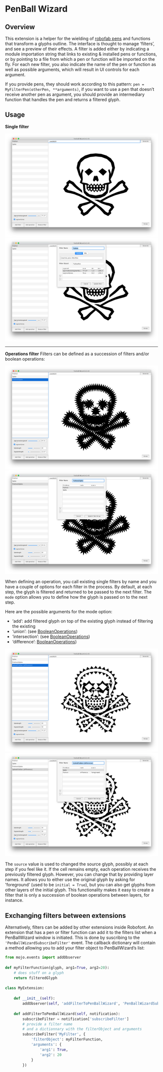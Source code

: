 PenBall Wizard
================

## Overview

This extension is a helper for the wielding of [robofab pens](http://www.robofab.org/objects/pen.html) and functions that transform a glyphs outline. The interface is thought to manage ‘filters’, and see a preview of their effects. A filter is added either by indicating a module importation string that links to existing & installed pens or functions, or by pointing to a file from which a pen or function will be imported on the fly. For each new filter, you also indicate the name of the pen or function as well as possible arguments, which will result in UI controls for each argument.

If you provide pens, they should work according to this pattern: ```pen = MyFilterPen(otherPen, **arguments)```, if you want to use a pen that doesn’t receive another pen as argument, you should provide an intermediary function that handles the pen and returns a filtered glyph.

## Usage

**Single filter**

![alt tag](images/penBallWizard-1.png)
![alt tag](images/penBallWizard-2.png)

*****

**Operations filter**
Filters can be defined as a succession of filters and/or boolean operations:

![alt tag](images/penBallWizard-3.png)
![alt tag](images/penBallWizard-4.png)

When defining an operation, you call existing single filters by name and you have a couple of options for each filter in the process. By default, at each step, the glyph is filtered and returned to be passed to the next filter. The ```mode``` option allows you to define how the glyph is passed on to the next step. 

Here are the possible arguments for the mode option:
+ ‘add’: add filtered glyph on top of the existing glyph instead of filtering the existing
+ ‘union’: (see [BooleanOperations](http://doc.robofont.com/api/robofab-extras/boolean-glyph/))
+ ‘intersection’: (see [BooleanOperations](http://doc.robofont.com/api/robofab-extras/boolean-glyph/))
+ ‘difference’: [BooleanOperations](http://doc.robofont.com/api/robofab-extras/boolean-glyph/))

![alt tag](images/penBallWizard-5.png)
![alt tag](images/penBallWizard-6.png)

The ```source``` value is used to changed the source glyph, possibly at each step if you feel like it. If the cell remains empty, each operation receives the previously filtered glyph. However, you can change that by providing layer names. It allows you to either use the original glyph by asking for 'foreground' (used to be ```initial = True```), but you can also get glyphs from other layers of the initial glyph.
This functionality makes it easy to create a filter that is only a succession of boolean operations between layers, for instance.

## Exchanging filters between extensions

Alternatively, filters can be added by other extensions inside Robofont. An extension that has a pen or filter function can add it to the filters list when a PenBallWizard window is initiated. This is done by suscribing to the ```'PenBallWizardSubscribeFilter'``` event. The callback dictionary will contain a method allowing you to add your filter object to PenBallWizard’s list:

```python
from mojo.events import addObserver

def myFilterFunction(glyph, arg1=True, arg2=20):
    # does stuff on a glyph
    return filteredGlyph

class MyExtension:

    def __init__(self):
        addObserver(self, 'addFilterToPenBallWizard', 'PenBallWizardSubscribeFilter')

    def addFilterToPenBallWizard(self, notification):
        subscribeFilter = notification['subscribeFilter']
        # provide a filter name
        # and a dictionnary with the filterObject and arguments
        subscribeFilter('MyFilter', {
            'filterObject': myFilterFunction,
            'arguments': {
                'arg1': True,
                'arg2': 20
            }
        })
```
